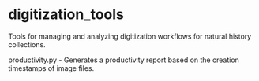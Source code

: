 # digitization_tools
Tools for managing and analyzing digitization workflows for natural history collections.

productivity.py - Generates a productivity report based on the creation timestamps of image files.
